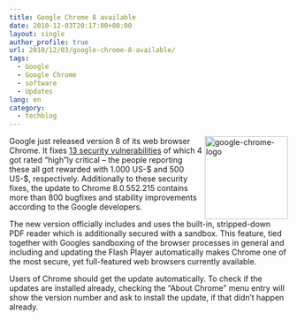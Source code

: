 ```yaml
---
title: Google Chrome 8 available
date: 2010-12-03T20:17:00+00:00
layout: single
author_profile: true
url: 2010/12/03/google-chrome-8-available/
tags:
  - Google
  - Google Chrome
  - software
  - Updates
lang: en
category: 
  - techblog
---
```

[<img title="google-chrome-logo" border="0" alt="google-chrome-logo" align="right" src="http://lh4.ggpht.com/_vaUVXcmC3OI/TPlJPuhEGkI/AAAAAAAADUs/PAUcA-KOyio/google-chrome-logo_thumb%5B1%5D.png?imgmax=800" width="150" height="150" />](http://lh4.ggpht.com/_vaUVXcmC3OI/TPlJNYkJeKI/AAAAAAAADUo/urvEeWHvNIo/s1600-h/google-chrome-logo%5B3%5D.png)Google just released version 8 of its web browser Chrome. It fixes [13 security vulnerabilities](http://googlechromereleases.blogspot.com/2010/12/stable-beta-channel-updates.html) of which 4 got rated “high”ly critical – the people reporting these all got rewarded with 1.000 US-$ and 500 US-$, respectively. Additionally to these security fixes, the update to Chrome 8.0.552.215 contains more than 800 bugfixes and stability improvements according to the Google developers.

The new version officially includes and uses the built-in, stripped-down PDF reader which is additionally secured with a sandbox. This feature, tied together with Googles sandboxing of the browser processes in general and including and updating the Flash Player automatically makes Chrome one of the most secure, yet full-featured web browsers currently available.

Users of Chrome should get the update automatically. To check if the updates are installed already, checking the “About Chrome” menu entry will show the version number and ask to install the update, if that didn’t happen already.